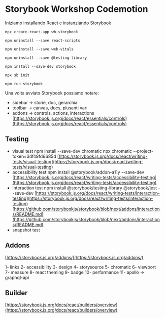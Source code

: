 # Storybook Workshop Codemotion

Iniziamo installando React e instanziando Storybook

`npx creare-react-app wb-storybook`

`npm uninstall --save react-scripts`

`npm uninstall --save web-vitals`

`npm uninstall --save @testing-library`

`npm install --save-dev storybook`

`npx sb init`

`npm run storybook`

Una volta avviato Storybook possiamo notare:
- sidebar -> storie, doc, gerarchia
- toolbar -> canvas, docs, plusanti vari
- addons -> controls, actions, interactions
[https://storybook.js.org/docs/react/essentials/controls](https://storybook.js.org/docs/react/essentials/controls)

## Testing
- visual test
	npm install --save-dev chromatic
	npx chromatic --project-token=3df49fd6685d
	[https://storybook.js.org/docs/react/writing-tests/visual-testing](https://storybook.js.org/docs/react/writing-tests/visual-testing)
- accessibility test
	npm install @storybook/addon-a11y --save-dev
	[https://storybook.js.org/docs/react/writing-tests/accessibility-testing](https://storybook.js.org/docs/react/writing-tests/accessibility-testing)
- interaction test
	npm install @storybook/testing-library @storybook/jest --save-dev
	[https://storybook.js.org/docs/react/writing-tests/interaction-testing](https://storybook.js.org/docs/react/writing-tests/interaction-testing)
	[https://github.com/storybookjs/storybook/blob/next/addons/interactions/README.md](https://github.com/storybookjs/storybook/blob/next/addons/interactions/README.md)
- snapshot test


## Addons
[https://storybook.js.org/addons/](https://storybook.js.org/addons/)

1- links
2- accessibility
3- design
4- storysource
5- chromatic
6- viewport
7- measure
8- react theming
9- badge
10- performance
11- apollo -> graphql-api

## Builder
[https://storybook.js.org/docs/react/builders/overview](https://storybook.js.org/docs/react/builders/overview)
